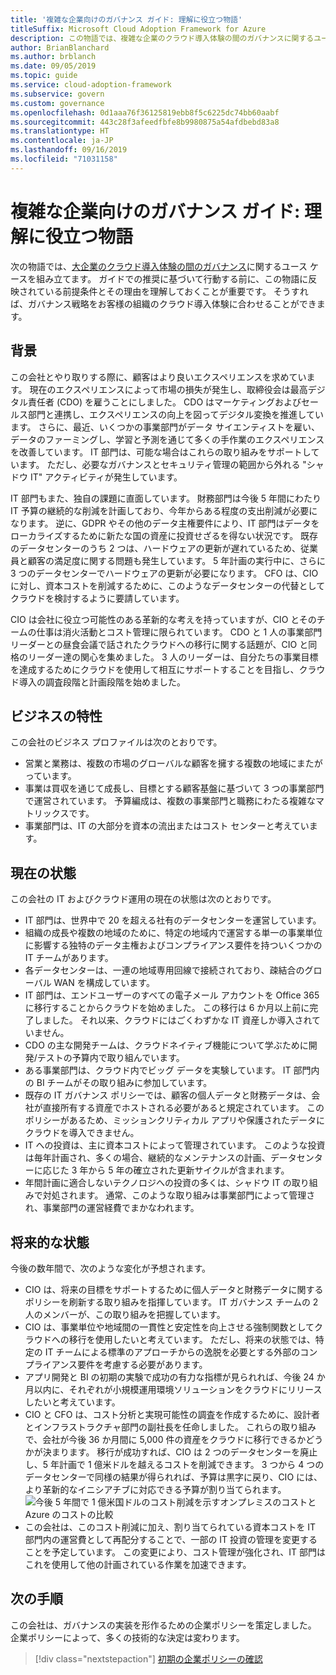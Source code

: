```yaml
---
title: '複雑な企業向けのガバナンス ガイド: 理解に役立つ物語'
titleSuffix: Microsoft Cloud Adoption Framework for Azure
description: この物語では、複雑な企業のクラウド導入体験の間のガバナンスに関するユース ケースを組み立てます。
author: BrianBlanchard
ms.author: brblanch
ms.date: 09/05/2019
ms.topic: guide
ms.service: cloud-adoption-framework
ms.subservice: govern
ms.custom: governance
ms.openlocfilehash: 0d1aaa76f36125819ebb8f5c6225dc74bb60aabf
ms.sourcegitcommit: 443c28f3afeedfbfe8b9980875a54afdbebd83a8
ms.translationtype: HT
ms.contentlocale: ja-JP
ms.lasthandoff: 09/16/2019
ms.locfileid: "71031158"
---
```

# <a name="governance-guide-for-complex-enterprises-the-supporting-narrative"></a>複雑な企業向けのガバナンス ガイド: 理解に役立つ物語

次の物語では、[大企業のクラウド導入体験の間のガバナンス](./index.md)に関するユース ケースを組み立てます。 ガイドでの推奨に基づいて行動する前に、この物語に反映されている前提条件とその理由を理解しておくことが重要です。 そうすれば、ガバナンス戦略をお客様の組織のクラウド導入体験に合わせることができます。

## <a name="back-story"></a>背景

この会社とやり取りする際に、顧客はより良いエクスペリエンスを求めています。 現在のエクスペリエンスによって市場の損失が発生し、取締役会は最高デジタル責任者 (CDO) を雇うことにしました。 CDO はマーケティングおよびセールス部門と連携し、エクスペリエンスの向上を図ってデジタル変換を推進しています。 さらに、最近、いくつかの事業部門がデータ サイエンティストを雇い、データのファーミングし、学習と予測を通じて多くの手作業のエクスペリエンスを改善しています。 IT 部門は、可能な場合はこれらの取り組みをサポートしています。 ただし、必要なガバナンスとセキュリティ管理の範囲から外れる "シャドウ IT" アクティビティが発生しています。

IT 部門もまた、独自の課題に直面しています。 財務部門は今後 5 年間にわたり IT 予算の継続的な削減を計画しており、今年からある程度の支出削減が必要になります。 逆に、GDPR やその他のデータ主権要件により、IT 部門はデータをローカライズするために新たな国の資産に投資せざるを得ない状況です。 既存のデータセンターのうち 2 つは、ハードウェアの更新が遅れているため、従業員と顧客の満足度に関する問題も発生しています。 5 年計画の実行中に、さらに 3 つのデータセンターでハードウェアの更新が必要になります。 CFO は、CIO に対し、資本コストを削減するために、このようなデータセンターの代替としてクラウドを検討するように要請しています。

CIO は会社に役立つ可能性のある革新的な考えを持っていますが、CIO とそのチームの仕事は消火活動とコスト管理に限られています。 CDO と 1 人の事業部門リーダーとの昼食会議で話されたクラウドへの移行に関する話題が、CIO と同格のリーダー達の関心を集めました。 3 人のリーダーは、自分たちの事業目標を達成するためにクラウドを使用して相互にサポートすることを目指し、クラウド導入の調査段階と計画段階を始めました。

## <a name="business-characteristics"></a>ビジネスの特性

この会社のビジネス プロファイルは次のとおりです。

- 営業と業務は、複数の市場のグローバルな顧客を擁する複数の地域にまたがっています。
- 事業は買収を通じて成長し、目標とする顧客基盤に基づいて 3 つの事業部門で運営されています。 予算編成は、複数の事業部門と職務にわたる複雑なマトリックスです。
- 事業部門は、IT の大部分を資本の流出またはコスト センターと考えています。

## <a name="current-state"></a>現在の状態

この会社の IT およびクラウド運用の現在の状態は次のとおりです。

- IT 部門は、世界中で 20 を超える社有のデータセンターを運営しています。
- 組織の成長や複数の地域のために、特定の地域内で運営する単一の事業単位に影響する独特のデータ主権およびコンプライアンス要件を持ついくつかの IT チームがあります。
- 各データセンターは、一連の地域専用回線で接続されており、疎結合のグローバル WAN を構成しています。
- IT 部門は、エンドユーザーのすべての電子メール アカウントを Office 365 に移行することからクラウドを始めました。 この移行は 6 か月以上前に完了しました。 それ以来、クラウドにはごくわずかな IT 資産しか導入されていません。
- CDO の主な開発チームは、クラウドネイティブ機能について学ぶために開発/テストの予算内で取り組んでいます。
- ある事業部門は、クラウド内でビッグ データを実験しています。 IT 部門内の BI チームがその取り組みに参加しています。
- 既存の IT ガバナンス ポリシーでは、顧客の個人データと財務データは、会社が直接所有する資産でホストされる必要があると規定されています。 このポリシーがあるため、ミッションクリティカル アプリや保護されたデータにクラウドを導入できません。
- IT への投資は、主に資本コストによって管理されています。 このような投資は毎年計画され、多くの場合、継続的なメンテナンスの計画、データセンターに応じた 3 年から 5 年の確立された更新サイクルが含まれます。
- 年間計画に適合しないテクノロジへの投資の多くは、シャドウ IT の取り組みで対処されます。 通常、このような取り組みは事業部門によって管理され、事業部門の運営経費でまかなわれます。

## <a name="future-state"></a>将来的な状態

今後の数年間で、次のような変化が予想されます。

- CIO は、将来の目標をサポートするために個人データと財務データに関するポリシーを刷新する取り組みを指揮しています。 IT ガバナンス チームの 2 人のメンバーが、この取り組みを把握しています。
- CIO は、事業単位や地域間の一貫性と安定性を向上させる強制関数としてクラウドへの移行を使用したいと考えています。 ただし、将来の状態では、特定の IT チームによる標準のアプローチからの逸脱を必要とする外部のコンプライアンス要件を考慮する必要があります。
- アプリ開発と BI の初期の実験で成功の有力な指標が見られれば、今後 24 か月以内に、それぞれが小規模運用環境ソリューションをクラウドにリリースしたいと考えています。
- CIO と CFO は、コスト分析と実現可能性の調査を作成するために、設計者とインフラストラクチャ部門の副社長を任命しました。 これらの取り組みで、会社が今後 36 か月間に 5,000 件の資産をクラウドに移行できるかどうかが決まります。 移行が成功すれば、CIO は 2 つのデータセンターを廃止し、5 年計画で 1 億米ドルを越えるコストを削減できます。 3 つから 4 つのデータセンターで同様の結果が得られれば、予算は黒字に戻り、CIO には、より革新的なイニシアチブに対応できる予算が割り当てられます。
    ![今後 5 年間で 1 億米国ドルのコスト削減を示すオンプレミスのコストと Azure のコストの比較](../../../_images/govern/calculator-enterprise.png)
- この会社は、このコスト削減に加え、割り当てられている資本コストを IT 部門内の運営費として再配分することで、一部の IT 投資の管理を変更することを予定しています。 この変更により、コスト管理が強化され、IT 部門はこれを使用して他の計画されている作業を加速できます。

## <a name="next-steps"></a>次の手順

この会社は、ガバナンスの実装を形作るための企業ポリシーを策定しました。 企業ポリシーによって、多くの技術的な決定は変わります。

> [!div class="nextstepaction"]
> [初期の企業ポリシーの確認](./initial-corporate-policy.md)
